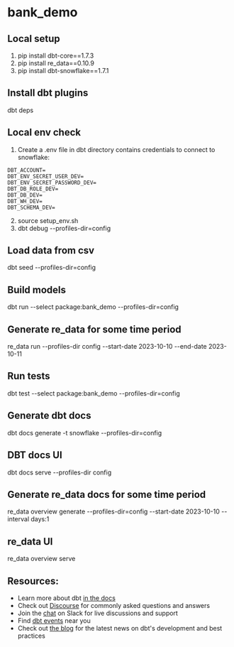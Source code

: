 # bank_demo

## Local setup

1. pip install dbt-core==1.7.3
2. pip install re_data==0.10.9
3. pip install dbt-snowflake==1.7.1

## Install dbt plugins
dbt deps

## Local env check
1. Create a .env file in dbt directory contains credentials to connect to snowflake:
```
DBT_ACCOUNT=
DBT_ENV_SECRET_USER_DEV=
DBT_ENV_SECRET_PASSWORD_DEV=
DBT_DB_ROLE_DEV=
DBT_DB_DEV=
DBT_WH_DEV=
DBT_SCHEMA_DEV=
```
2. source setup_env.sh
3. dbt debug --profiles-dir=config

## Load data from csv
dbt seed --profiles-dir=config 

## Build models
dbt run --select package:bank_demo --profiles-dir=config

## Generate re_data for some time period
re_data run --profiles-dir config --start-date 2023-10-10 --end-date 2023-10-11

## Run tests
dbt test --select package:bank_demo --profiles-dir=config

## Generate dbt docs
dbt docs generate -t snowflake --profiles-dir=config

## DBT docs UI
dbt docs serve --profiles-dir config

## Generate re_data docs for some time period
re_data overview generate --profiles-dir=config --start-date 2023-10-10  --interval days:1

## re_data UI
re_data overview serve


## Resources:
- Learn more about dbt [in the docs](https://docs.getdbt.com/docs/introduction)
- Check out [Discourse](https://discourse.getdbt.com/) for commonly asked questions and answers
- Join the [chat](https://community.getdbt.com/) on Slack for live discussions and support
- Find [dbt events](https://events.getdbt.com) near you
- Check out [the blog](https://blog.getdbt.com/) for the latest news on dbt's development and best practices


